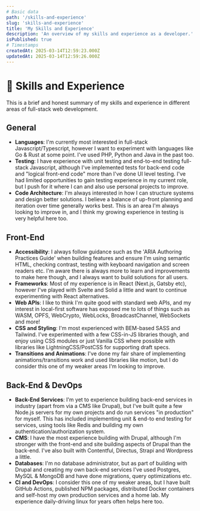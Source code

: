 ```yaml
---
# Basic data
path: '/skills-and-experience'
slug: 'skills-and-experience'
title: 'My Skills and Experience'
description: 'An overview of my skills and experience as a developer.'
isPublished: true
# Timestamps
createdAt: 2025-03-14T12:59:23.000Z
updatedAt: 2025-03-14T12:59:26.000Z
---
```


# 🧠 Skills and Experience

This is a brief and honest summary of my skills and experience in different areas of full-stack web development.

## General
- **Languages**: I'm currently most interested in full-stack Javascript/Typescript, however I want to experiment with languages like Go & Rust at some point. I've used PHP, Python and Java in the past too.
- **Testing**: I have experience with unit testing and end-to-end testing full-stack Javascript, although I've implemented tests for back-end code and "logical front-end code" more than I've done UI level testing. I've had limited opportunities to gain testing experience in my current role, but I push for it where I can and also use personal projects to improve.
- **Code Architecture**: I'm always interested in how I can structure systems and design better solutions. I believe a balance of up-front planning and iteration over time generally works best. This is an area I'm always looking to improve in, and I think my growing experience in testing is very helpful here too.

## Front-End
- **Accessibility**: I always follow guidance such as the 'ARIA Authoring Practices Guide' when building features and ensure I'm using semantic HTML, checking contrast, testing with keyboard navigation and screen readers etc. I'm aware there is always more to learn and improvements to make here though, and I always want to build solutions for all users.
- **Frameworks**: Most of my experience is in React (Next.js, Gatsby etc), however I've played with Svelte and Solid a little and want to continue experimenting with React alternatives.
- **Web APIs**: I like to think I'm quite good with standard web APIs, and my interest in local-first software has exposed me to lots of things such as WASM, OPFS, WebCrypto, WebLocks, BroadcastChannel, WebSockets and more!
- **CSS and Styling**: I'm most experienced with BEM-based SASS and Tailwind. I've experimented with a few CSS-in-JS libraries though, and enjoy using CSS modules or just Vanilla CSS where possible with libraries like LightningCSS/PostCSS for supporting draft specs.
- **Transitions and Animations**: I've done my fair share of implementing animations/transitions work and used libraries like motion, but I do consider this one of my weaker areas I'm looking to improve. 

## Back-End & DevOps
- **Back-End Services**: I'm yet to experience building back-end services in industry (apart from via a CMS like Drupal), but I've built quite a few Node.js servers for my own projects and do run services "in production" for myself. This has included implementing unit & end-to end testing for services, using tools like Redis and building my own authentication/authorization system.
- **CMS**: I have the most experience building with Drupal, although I'm stronger with the front-end and site building aspects of Drupal than the back-end. I've also built with Contentful, Directus, Strapi and Wordpress a little.
- **Databases**: I'm no database administrator, but as part of building with Drupal and creating my own back-end services I've used Postgres, MySQL & MongoDB and have done migrations, query optimizations etc.
- **CI and DevOps**: I consider this one of my weaker areas, but I have built GitHub Actions, published NPM packages, distributed Docker containers and self-host my own production services and a home lab. My experience daily-driving linux for years often helps here too.
